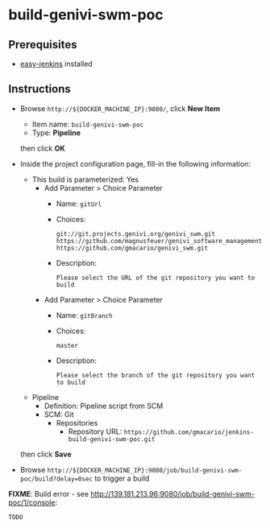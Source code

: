 # build-genivi-swm-poc

## Prerequisites

* [easy-jenkins](https://github.com/gmacario/easy-jenkins) installed

## Instructions

* Browse `http://${DOCKER_MACHINE_IP}:9080/`, click **New Item**
  - Item name: `build-genivi-swm-poc`
  - Type: **Pipeline**

  then click **OK**

* Inside the project configuration page, fill-in the following information:
  - This build is parameterized: Yes
    - Add Parameter > Choice Parameter
      - Name: `gitUrl`
      - Choices:
      
        ```
        git://git.projects.genivi.org/genivi_swm.git
        https://github.com/magnusfeuer/genivi_software_management.git
        https://github.com/gmacario/genivi_swm.git
        ```
      - Description:
      
        ```
        Please select the URL of the git repository you want to build
        ```
    - Add Parameter > Choice Parameter
      - Name: `gitBranch`
      - Choices:
      
        ```
        master
        ```
      - Description:
      
        ```
        Please select the branch of the git repository you want to build
        ```
  - Pipeline
    - Definition: Pipeline script from SCM
    - SCM: Git
      - Repositories
        - Repository URL: `https://github.com/gmacario/jenkins-build-genivi-swm-poc.git`

  then click **Save**

* Browse `http://${DOCKER_MACHINE_IP}:9080/job/build-genivi-swm-poc/build?delay=0sec` to trigger a build

**FIXME**: Build error - see <http://139.181.213.96:9080/job/build-genivi-swm-poc/1/console>:

```
TODO
```
